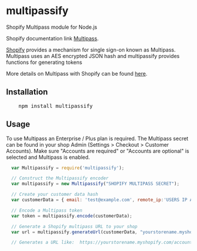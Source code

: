 multipassify
============

Shopify Multipass module for Node.js

Shopify documentation link [Multipass](https://shopify.dev/api/multipass).



[Shopify](http://shopify.com) provides a mechanism for single sign-on known as Multipass.  Multipass uses an AES encrypted JSON hash and multipassify provides functions for generating tokens

More details on Multipass with Shopify can be found [here](http://docs.shopify.com/api/tutorials/multipass-login).

## Installation
<pre>
    npm install multipassify
</pre>

## Usage

To use Multipass an Enterprise / Plus plan is required. The Multipass secret can be found in your shop Admin (Settings > Checkout > Customer Accounts).
Make sure "Accounts are required" or "Accounts are optional" is selected and Multipass is enabled.

``` js
  var Multipassify = require('multipassify');

  // Construct the Multipassify encoder
  var multipassify = new Multipassify("SHOPIFY MULTIPASS SECRET");

  // Create your customer data hash
  var customerData = { email: 'test@example.com', remote_ip:'USERS IP ADDRESS', return_to:"http://some.url"};

  // Encode a Multipass token
  var token = multipassify.encode(customerData);

  // Generate a Shopify multipass URL to your shop
  var url = multipassify.generateUrl(customerData, "yourstorename.myshopify.com");

  // Generates a URL like:  https://yourstorename.myshopify.com/account/login/multipass/<MULTIPASS-TOKEN>
```
